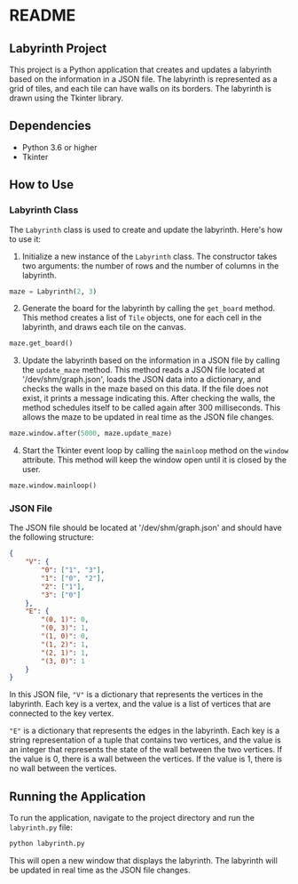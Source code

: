 # README

## Labyrinth Project

This project is a Python application that creates and updates a labyrinth based on the information in a JSON file. The labyrinth is represented as a grid of tiles, and each tile can have walls on its borders. The labyrinth is drawn using the Tkinter library.

## Dependencies

- Python 3.6 or higher
- Tkinter

## How to Use

### Labyrinth Class

The `Labyrinth` class is used to create and update the labyrinth. Here's how to use it:

1. Initialize a new instance of the `Labyrinth` class. The constructor takes two arguments: the number of rows and the number of columns in the labyrinth.

```python
maze = Labyrinth(2, 3)
```

2. Generate the board for the labyrinth by calling the `get_board` method. This method creates a list of `Tile` objects, one for each cell in the labyrinth, and draws each tile on the canvas.

```python
maze.get_board()
```

3. Update the labyrinth based on the information in a JSON file by calling the `update_maze` method. This method reads a JSON file located at '/dev/shm/graph.json', loads the JSON data into a dictionary, and checks the walls in the maze based on this data. If the file does not exist, it prints a message indicating this. After checking the walls, the method schedules itself to be called again after 300 milliseconds. This allows the maze to be updated in real time as the JSON file changes.

```python
maze.window.after(5000, maze.update_maze)
```

4. Start the Tkinter event loop by calling the `mainloop` method on the `window` attribute. This method will keep the window open until it is closed by the user.

```python
maze.window.mainloop()
```

### JSON File

The JSON file should be located at '/dev/shm/graph.json' and should have the following structure:

```json
{
    "V": {
        "0": ["1", "3"],
        "1": ["0", "2"],
        "2": ["1"],
        "3": ["0"]
    },
    "E": {
        "(0, 1)": 0,
        "(0, 3)": 1,
        "(1, 0)": 0,
        "(1, 2)": 1,
        "(2, 1)": 1,
        "(3, 0)": 1
    }
}
```

In this JSON file, `"V"` is a dictionary that represents the vertices in the labyrinth. Each key is a vertex, and the value is a list of vertices that are connected to the key vertex.

`"E"` is a dictionary that represents the edges in the labyrinth. Each key is a string representation of a tuple that contains two vertices, and the value is an integer that represents the state of the wall between the two vertices. If the value is 0, there is a wall between the vertices. If the value is 1, there is no wall between the vertices.

## Running the Application

To run the application, navigate to the project directory and run the `labyrinth.py` file:

```bash
python labyrinth.py
```

This will open a new window that displays the labyrinth. The labyrinth will be updated in real time as the JSON file changes.
